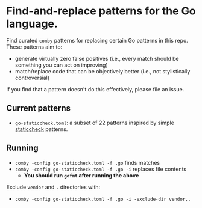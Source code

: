 # Find-and-replace patterns for the Go language. 

Find curated `comby` patterns for replacing certain Go patterns in this repo. These patterns aim to:

- generate virtually zero false positives (i.e., every match should be something you can act on improving)
- match/replace code that can be objectively better (i.e., not stylistically controversial)

If you find that a pattern doesn't do this effectively, please file an issue.

## Current patterns

- `go-staticcheck.toml`: a subset of 22 patterns inspired by simple [staticcheck](https://staticcheck.io/docs/checks) patterns.

## Running

- `comby -config go-staticcheck.toml -f .go` finds matches
- `comby -config go-staticcheck.toml -f .go -i` replaces file contents
  - **You should run `gofmt` after running the above**

Exclude `vendor` and `.` directories with:

- `comby -config go-staticcheck.toml -f .go -i -exclude-dir vendor,.`
